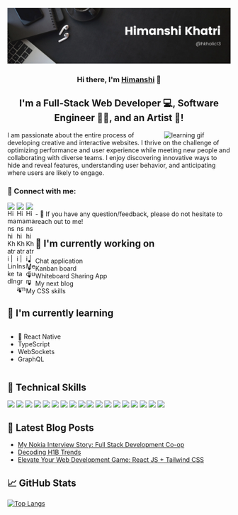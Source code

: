 <p align="center">
  <a href="https://hkholic13.github.io/Himanshi-Portfolio/" target="_blank" rel="noreferrer">
    <img src="https://github.com/hkholic13/AboutMe/blob/main/banner.png?raw=true" alt="my banner">
  </a>
</p>

<h3 align="center">
Hi there, I'm <a href="https://hkholic13.github.io/Himanshi-Portfolio/" target="_blank" rel="noreferrer">Himanshi</a> 👋
</h3>

<h2 align="center">
I'm a Full-Stack Web Developer 💻, Software Engineer 🧑‍💻, and an Artist 🎨!
</h2>

<div>
    <img align="right" src="https://user-images.githubusercontent.com/74038190/216655859-f66df97b-6767-4ab2-b6f4-a9cba3ff3591.gif" alt="learning gif" width="150">
<p align"left"> I am passionate about the entire process of developing creative and interactive websites. I thrive on the challenge of optimizing performance and user experience while meeting new people and collaborating with diverse teams. I enjoy discovering innovative ways to hide and reveal features, understanding user behavior, and anticipating where users are likely to engage.</p>
</div>

### 🤝 Connect with me:

<a href="https://www.linkedin.com/in/himanshi-k/"><img align="left" src="https://raw.githubusercontent.com/yushi1007/yushi1007/main/images/linkedin.svg" alt="Himanshi Khatri | LinkedIn" width="21px"/></a>
<a href="https://www.instagram.com/_khatri_himanshi_/"><img align="left" src="https://raw.githubusercontent.com/yushi1007/yushi1007/main/images/instagram.svg" alt="Himanshi Khatri | Instagram" width="21px"/></a>
<a href="https://medium.com/@himanshik"><img align="left" src="https://raw.githubusercontent.com/yushi1007/yushi1007/main/images/medium.svg" alt="Himanshi Khatri | Medium" width="21px"/></a>

</br>
- 💬 If you have any question/feedback, please do not hesitate to reach out to me!

## 🔭 I'm currently working on

- Chat application
- Kanban board
- Whiteboard Sharing App
- My next blog
- My CSS skills

## 🌱 I'm currently learning

<div style="display: flex; justify-content: space-between; align-items: center;">
  <div>
    <ul>
      <li>📱 React Native</li>
      <li>TypeScript</li>
      <li>WebSockets</li>
      <li>GraphQL</li>
    </ul>
  </div>
</div>

## 💼 Technical Skills

![](https://img.shields.io/badge/Code-React-informational?style=flat&logo=react&color=61DAFB)
![](https://img.shields.io/badge/Code-Redux-informational?style=flat&logo=Redux&color=764ABC)
![](https://img.shields.io/badge/Code-JavaScript-informational?style=flat&logo=JavaScript&color=F7DF1E)
![](https://img.shields.io/badge/Code-Ruby_on_Rails-informational?style=flat&logo=Ruby-On-Rails&color=CC0000)
![](https://img.shields.io/badge/Code-HTML5-informational?style=flat&logo=HTML5&color=E34F26)
![](https://img.shields.io/badge/Code-PostgreSQL-informational?style=flat&logo=PostgreSQL&color=336791)
![](https://img.shields.io/badge/Code-MySQL-informational?style=flat&logo=MySQL&color=336791)
![](https://img.shields.io/badge/Code-Python-informational?style=flat&logo=Python&color=CC0000)
![](https://img.shields.io/badge/Style-Bootstrap-informational?style=flat&logo=Bootstrap&color=7952B3)
![](https://img.shields.io/badge/Style-CSS3-informational?style=flat&logo=CSS3&color=1572B6)
![](https://img.shields.io/badge/Style-styled--components-informational?style=flat&logo=styled-components&color=DB7093)
![](https://img.shields.io/badge/Code-TailwindCSS-informational?style=flat&logo=TailwindCSS&color=7952B3)
![](https://img.shields.io/badge/Tools-NPM-informational?style=flat&logo=NPM&color=CB3837)
![](https://img.shields.io/badge/Tools-Docker-informational?style=flat&logo=docker&color=00C7B7)
![](https://img.shields.io/badge/Tools-Spinnaker-informational?style=flat&logo=spinnaker&color=00C7B7)
![](https://img.shields.io/badge/Tools-Git-informational?style=flat&logo=Git&color=F05032)
![](https://img.shields.io/badge/Tools-GitHub-informational?style=flat&logo=GitHub&color=181717)
![](https://img.shields.io/badge/Tools-GitHub-informational?style=flat&logo=GitHub&color=181717)

## 📝 Latest Blog Posts

- [My Nokia Interview Story: Full Stack Development Co-op](https://medium.com/@himanshik/my-nokia-interview-story-full-stack-development-co-op-0ca6bf2b939c)
- [Decoding H1B Trends](https://medium.com/@himanshik/decoding-h1b-trends-a-comprehensive-analysis-of-2022-and-2023-data-43c41a82f8d0)
- [Elevate Your Web Development Game: React JS + Tailwind CSS](https://www.linkedin.com/pulse/elevate-your-web-development-game-react-js-tailwind-css-khatri-7hpye/?trackingId=4DinzW5QRjOaOcxZ5tanHQ%3D%3D)

## 📈 GitHub Stats 

[![Top Langs](https://github-readme-stats.vercel.app/api/top-langs/?username=hkholic13&layout=compact)](https://github.com/hkholic13)


